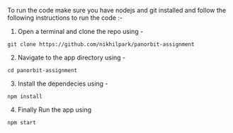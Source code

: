 To run the code make sure you have nodejs and git installed and
follow the following instructions to run the code :-

1.  Open a terminal and clone the repo using -
```
git clone https://github.com/nikhilpark/panorbit-assignment
```
2.  Navigate to the app directory using -
```
cd panorbit-assignment
```
3.  Install the dependecies using - 
```
npm install
```
4.  Finally Run the app using
```
npm start
```

